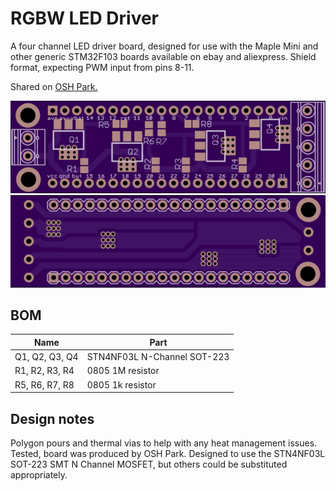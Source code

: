 # RGBW LED Driver

A four channel LED driver board, designed for use with the Maple Mini
and other generic STM32F103 boards available on ebay and aliexpress. Shield
format, expecting PWM input from pins 8-11.

Shared on [OSH Park.](https://oshpark.com/shared_projects/hxdjCOfY)

![Board top](board_top.png) ![Board bottom](board_bot.png)

## BOM

| Name           | Part                        |
|----------------|-----------------------------|
| Q1, Q2, Q3, Q4 | STN4NF03L N-Channel SOT-223 |
| R1, R2, R3, R4 | 0805 1M resistor            |
| R5, R6, R7, R8 | 0805 1k resistor            |

## Design notes
Polygon pours and thermal vias to help with any heat management issues.
Tested, board was produced by OSH Park. Designed to use the STN4NF03L
SOT-223 SMT N Channel MOSFET, but others could be substituted appropriately.
